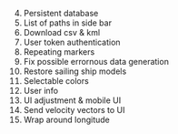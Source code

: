 4. Persistent database
5. List of paths in side bar
7. Download csv & kml
8. User token authentication
9. Repeating markers
10. Fix possible errornous data generation
11. Restore sailing ship models
12. Selectable colors
13. User info
14. UI adjustment & mobile UI
17. Send velocity vectors to UI
18. Wrap around longitude